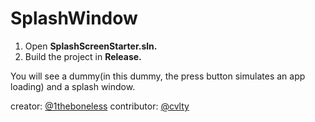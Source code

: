 # SplashWindow
1) Open **SplashScreenStarter.sln.**
2) Build the project in **Release.**
   
You will see a dummy(in this dummy, the press button simulates an app loading) and a splash window.

creator: [@1theboneless](https://github.com/1theboneless/)
contributor: [@cvlty](https://github.com/MarkMarus/)
